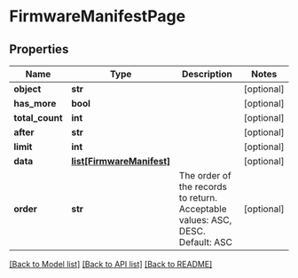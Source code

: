 # FirmwareManifestPage

## Properties
Name | Type | Description | Notes
------------ | ------------- | ------------- | -------------
**object** | **str** |  | [optional] 
**has_more** | **bool** |  | [optional] 
**total_count** | **int** |  | [optional] 
**after** | **str** |  | [optional] 
**limit** | **int** |  | [optional] 
**data** | [**list[FirmwareManifest]**](FirmwareManifest.md) |  | [optional] 
**order** | **str** | The order of the records to return. Acceptable values: ASC, DESC. Default: ASC | [optional] 

[[Back to Model list]](../README.md#documentation-for-models) [[Back to API list]](../README.md#documentation-for-api-endpoints) [[Back to README]](../README.md)


